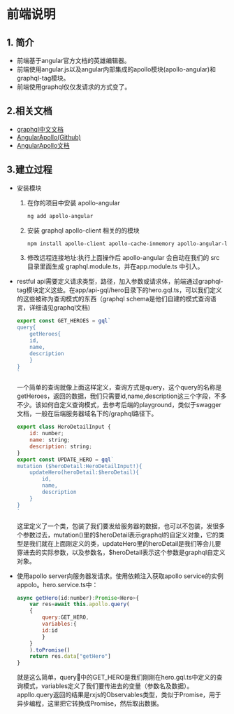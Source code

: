 # 前端说明

## 1. 简介

- 前端基于angular官方文档的英雄编辑器。
- 前端使用angular.js以及angular内部集成的apollo模块(apollo-angular)和graphql-tag模块。
- 前端使用graphql仅仅发请求的方式变了。

## 2.相关文档

- [graphql中文文档](https://graphql.cn/learn/)
- [AngularApollo(Github)](https://github.com/apollographql/apollo-angular)
- [AngularApollo文档](https://www.apollographql.com/docs/angular/)

## 3.建立过程

- 安装模块

  1. 在你的项目中安装 apollo-angular

        ```bash
        ng add apollo-angular
        ```

  2. 安装 graphql apollo-client 相关的的模块

        ```bash
        npm install apollo-client apollo-cache-inmemory apollo-angular-link-http apollo-angular graphql-tag graphql --save
        ```
  
  3. 修改远程连接地址:执行上面操作后 apollo-angular 会自动在我们的 src 目录里面生成 graphql.module.ts，并在app.module.ts 中引入。

- restful api需要定义请求类型，路径，加入参数或请求体，前端通过graphql-tag模块定义这些。在app/api-gql/hero目录下的hero.gql.ts，可以我们定义的这些被称为查询模式的东西（graphql schema是他们自建的模式查询语言，详细请见graphql文档)

    ```js
    export const GET_HEROES = gql`
    query{
        getHeroes{
        id,
        name,
        description
        }
    }
    `
    ```

    一个简单的查询就像上面这样定义，查询方式是query，这个query的名称是getHeroes，返回的数据，我们只需要id,name,description这三个字段，不多不少。该如何自定义查询模式，去参考后端的playground，类似于swagger文档，一般在后端服务器域名下的/graphql路径下。

    ```js
    export class HeroDetailInput {
        id: number;
        name: string;
        description: string;
    }
    export const UPDATE_HERO = gql`
    mutation ($heroDetail:HeroDetailInput!){
        updateHero(heroDetail:$heroDetail){
            id,
            name,
            description
        }
    }
    `
    ```

    这里定义了一个类，包装了我们要发给服务器的数据，也可以不包装，发很多个参数过去，mutation()里的\$heroDetail表示graphql的自定义对象，它的类型是我们就在上面刚定义的类，updateHero里的heroDetail是我们等会儿要穿进去的实际参数，以及参数名，\$heroDetail表示这个参数是graphql自定义对象。

- 使用apollo server向服务器发请求。使用依赖注入获取apollo service的实例 appolo。hero.service.ts中：

    ```js
    async getHero(id:number):Promise<Hero>{
        var res=await this.apollo.query(
        {
            query:GET_HERO,
            variables:{
            id:id
            }
        }
        ).toPromise()
        return res.data["getHero"]
    }
    ```

    就是这么简单，query中的GET_HERO是我们刚刚在hero.gql.ts中定义的查询模式，variables定义了我们要传进去的变量（参数名及数据）。appllo.query返回的结果是rxjs的Observables类型，类似于Promise，用于异步编程，这里把它转换成Promise，然后取出数据。